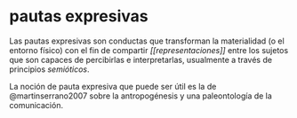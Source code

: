 # pautas expresivas
Las pautas expresivas son conductas que transforman la materialidad (o el entorno físico) con el fin de compartir *[[representaciones]]* entre los sujetos que son capaces de percibirlas e interpretarlas, usualmente a través de principios *semióticos*.

La noción de pauta expresiva que puede ser útil es la de @martinserrano2007 sobre la antropogénesis y una paleontología de la comunicación.
